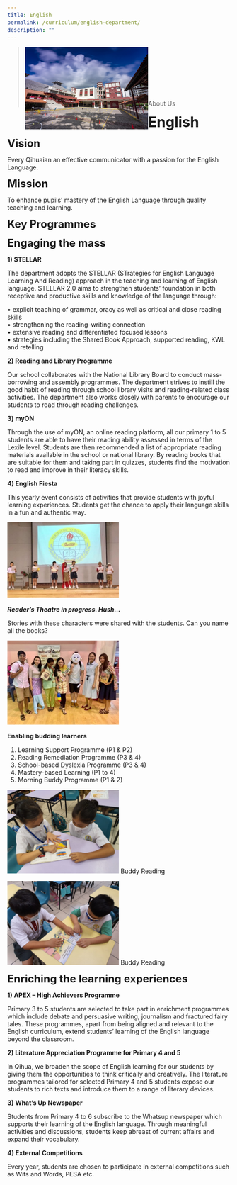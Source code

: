```yaml
---
title: English
permalink: /curriculum/english-department/
description: ""
---
```

><img src="/images/Picture-1-min.jpg"  
     style="width:60%"
			align="left"><br><br><br><br><br><br><br>
>About Us

**<font size=6>English</font>**

**<font size=5>Vision</font>**

Every Qihuaian an effective communicator with a passion for the English Language.

**<font size=5>Mission</font>**

To enhance pupils’ mastery of the English Language through quality teaching and learning.

**<font size=5>Key Programmes</font>**

**<font size=5>Engaging the mass</font>**


**1) STELLAR**

The department adopts the STELLAR (STrategies for English Language Learning And Reading) approach in the teaching and learning of English language. STELLAR 2.0 aims to strengthen students’ foundation in both receptive and productive skills and knowledge of the language through:

• explicit teaching of grammar, oracy as well as critical and close reading skills  
• strengthening the reading-writing connection  
• extensive reading and differentiated focused lessons  
• strategies including the Shared Book Approach, supported reading, KWL and retelling

**2) Reading and Library Programme**

Our school collaborates with the National Library Board to conduct mass-borrowing and assembly programmes. The department strives to instill the good habit of reading through school library visits and reading-related class activities. The department also works closely with parents to encourage our students to read through reading challenges.

**3) myON**

Through the use of myON, an online reading platform, all our primary 1 to 5 students are able to have their reading ability assessed in terms of the Lexile level. Students are then recommended a list of appropriate reading materials available in the school or national library. By reading books that are suitable for them and taking part in quizzes, students find the motivation to read and improve in their literacy skills.

**4) English Fiesta**

This yearly event consists of activities that provide students with joyful learning experiences. Students get the chance to apply their language skills in a fun and authentic way.

<img src="/images/Curriculum/EL-Fiesta-Pic-1.jpg"  
     style="width:50%">

**_Reader’s Theatre in progress. Hush…_**

Stories with these characters were shared with the students. Can you name all the books?

<img src="/images/Curriculum/EL-Fiesta-Pic-2.jpg"  
     style="width:50%">


**Enabling budding learners**

1) Learning Support Programme (P1 & P2)  
2) Reading Remediation Programme (P3 & 4)  
3) School-based Dyslexia Programme (P3 & 4)  
4) Mastery-based Learning (P1 to 4)  
5) Morning Buddy Programme (P1 & 2)

<img src="/images/Curriculum/Buddy-reading-1.jpeg"  
     style="width:50%">
Buddy Reading

<img src="/images/Curriculum/Buddy-reading-2.jpeg"  
     style="width:50%">
Buddy Reading

**<font size=5>Enriching the learning experiences</font>**

**1) APEX – High Achievers Programme**

Primary 3 to 5 students are selected to take part in enrichment programmes which include debate and persuasive writing, journalism and fractured fairy tales. These programmes, apart from being aligned and relevant to the English curriculum, extend students’ learning of the English language beyond the classroom.

**2) Literature Appreciation Programme for Primary 4 and 5**

In Qihua, we broaden the scope of English learning for our students by giving them the opportunities to think critically and creatively. The literature programmes tailored for selected Primary 4 and 5 students expose our students to rich texts and introduce them to a range of literary devices.

**3) What’s Up Newspaper**

Students from Primary 4 to 6 subscribe to the Whatsup newspaper which supports their learning of the English language. Through meaningful activities and discussions, students keep abreast of current affairs and expand their vocabulary.

**4) External Competitions**

Every year, students are chosen to participate in external competitions such as Wits and Words, PESA etc.